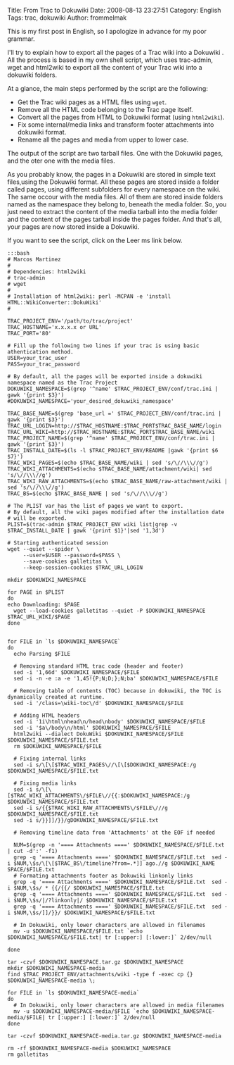 Title: From Trac to Dokuwiki
Date: 2008-08-13 23:27:51
Category: English
Tags: trac, dokuwiki
Author: frommelmak

This is my first post in English, so I apologize in advance for my poor grammar.

I'll try to explain how to export all the pages of a Trac wiki into a Dokuwiki . All the process is based in my own shell script, which uses trac-admin, wget and html2wiki to export all the content of your Trac wiki into a dokuwiki folders.

At a glance, the main steps performed by the script are the following:

  * Get the Trac wiki pages as a HTML files using `wget`.
  * Remove all the HTML code belonging to the Trac page itself.
  * Convert all the pages from HTML to Dokuwiki format (using `html2wiki`).
  * Fix some internal/media links and transform footer attachments into dokuwiki format.
  * Rename all the pages and media from upper to lower case.

The output of the script are two tarball files. One with the Dokuwiki pages, and the oter one with the media files.

As you probably know, the pages in a Dokuwiki are stored in simple text files,using the Dokuwiki format. All these pages are stored inside a folder called pages, using different subfolders for every namespace on the wiki. The same occour with the media files. All of them are stored inside folders named as the namespace they belong to, beneath the media folder. So, you just need to extract the content of the media tarball into the media folder and the content of the pages tarball inside the pages folder. And that's all, your pages are now stored inside a Dokuwiki.

If you want to see the script, click on the Leer ms link below.


    
        
    :::bash
    # Marcos Martinez
    #
    # Dependencies: html2wiki
    # trac-admin
    # wget
    #
    # Installation of html2wiki: perl -MCPAN -e 'install HTML::WikiConverter::DokuWiki'
    #
      
    TRAC_PROJECT_ENV='/path/to/trac/project'
    TRAC_HOSTNAME='x.x.x.x or URL'
    TRAC_PORT='80'
        
    # Fill up the following two lines if your trac is using basic athentication method.
    USER=your_trac_user
    PASS=your_trac_password
           
    # By default, all the pages will be exported inside a dokuwiki namespace named as the Trac Project
    DOKUWIKI_NAMESPACE=$(grep '^name' $TRAC_PROJECT_ENV/conf/trac.ini | gawk '{print $3}')
    #DOKUWIKI_NAMESPACE='your_desired_dokuwiki_namespace'
           
    TRAC_BASE_NAME=$(grep 'base_url =' $TRAC_PROJECT_ENV/conf/trac.ini | gawk '{print $3}')
    TRAC_URL_LOGIN=http://$TRAC_HOSTNAME:$TRAC_PORT$TRAC_BASE_NAME/login
    TRAC_URL_WIKI=http://$TRAC_HOSTNAME:$TRAC_PORT$TRAC_BASE_NAME/wiki
    TRAC_PROJECT_NAME=$(grep '^name' $TRAC_PROJECT_ENV/conf/trac.ini | gawk '{print $3}')
    TRAC_INSTALL_DATE=$(ls -l $TRAC_PROJECT_ENV/README |gawk '{print $6   $7}')
    TRAC_WIKI_PAGES=$(echo $TRAC_BASE_NAME/wiki | sed 's/\//\\\//g')
    TRAC_WIKI_ATTACHMENTS=$(echo $TRAC_BASE_NAME/attachment/wiki| sed 's/\//\\\//g')
    TRAC_WIKI_RAW_ATTACHMENTS=$(echo $TRAC_BASE_NAME/raw-attachment/wiki | sed 's/\//\\\//g')
    TRAC_BS=$(echo $TRAC_BASE_NAME | sed 's/\//\\\//g')
            
    # The PLIST var has the list of pages we want to export.
    # By default, all the wiki pages modified after the installation date
    # will be exported.
    PLIST=$(trac-admin $TRAC_PROJECT_ENV wiki list|grep -v $TRAC_INSTALL_DATE | gawk '{print $1}'|sed '1,3d')
            
    # Starting authenticated session
    wget --quiet --spider \
         --user=$USER --password=$PASS \
         --save-cookies galletitas \
         --keep-session-cookies $TRAC_URL_LOGIN
            
    mkdir $DOKUWIKI_NAMESPACE
            
    for PAGE in $PLIST
    do
    echo Downloading: $PAGE
      wget --load-cookies galletitas --quiet -P $DOKUWIKI_NAMESPACE $TRAC_URL_WIKI/$PAGE
    done
          
          
    for FILE in `ls $DOKUWIKI_NAMESPACE`
    do
      echo Parsing $FILE
            
      # Removing standard HTML trac code (header and footer)
      sed -i '1,66d' $DOKUWIKI_NAMESPACE/$FILE
      sed -i -n -e :a -e '1,45!{P;N;D;};N;ba' $DOKUWIKI_NAMESPACE/$FILE
            
      # Removing table of contents (TOC) because in dokuwiki, the TOC is dynamically created at runtime.
      sed -i '/class=\wiki-toc\/d' $DOKUWIKI_NAMESPACE/$FILE
            
      # Adding HTML headers
      sed -i '1i\html\nhead\n/head\nbody' $DOKUWIKI_NAMESPACE/$FILE
      sed -i '$a\/body\n/html' $DOKUWIKI_NAMESPACE/$FILE
      html2wiki --dialect DokuWiki $DOKUWIKI_NAMESPACE/$FILE  $DOKUWIKI_NAMESPACE/$FILE.txt
      rm $DOKUWIKI_NAMESPACE/$FILE
           
      # Fixing internal links
      sed -i s/\[\[$TRAC_WIKI_PAGES\//\[\[$DOKUWIKI_NAMESPACE:/g $DOKUWIKI_NAMESPACE/$FILE.txt
            
      # Fixing media links
      sed -i s/\[\[$TRAC_WIKI_ATTACHMENTS\/$FILE\//{{:$DOKUWIKI_NAMESPACE:/g $DOKUWIKI_NAMESPACE/$FILE.txt
      sed -i s/{{$TRAC_WIKI_RAW_ATTACHMENTS\/$FILE\///g $DOKUWIKI_NAMESPACE/$FILE.txt
      sed -i s/}}]]/}}/gDOKUWIKI_NAMESPACE/$FILE.txt
            
      # Removing timeline data from 'Attachments' at the EOF if needed
            
      NUM=$(grep -n '==== Attachments ====' $DOKUWIKI_NAMESPACE/$FILE.txt | cut -d':' -f1)
      grep -q '==== Attachments ====' $DOKUWIKI_NAMESPACE/$FILE.txt  sed -i $NUM,\$s/\[\[$TRAC_BS\/timeline?from=.*]] ago.//g $DOKUWIKI_NAME            SPACE/$FILE.txt
      # Formating attachments footer as Dokuwiki linkonly links
      grep -q '==== Attachments ====' $DOKUWIKI_NAMESPACE/$FILE.txt  sed -i $NUM,\$s/ * {{/{{/ $DOKUWIKI_NAMESPACE/$FILE.txt
      grep -q '==== Attachments ====' $DOKUWIKI_NAMESPACE/$FILE.txt  sed -i $NUM,\$s/|/?linkonly|/ $DOKUWIKI_NAMESPACE/$FILE.txt
      grep -q '==== Attachments ====' $DOKUWIKI_NAMESPACE/$FILE.txt  sed -i $NUM,\$s/]]/}}/ $DOKUWIKI_NAMESPACE/$FILE.txt
            
      # In Dokuwiki, only lower characters are allowed in filenames
      mv -u $DOKUWIKI_NAMESPACE/$FILE.txt `echo $DOKUWIKI_NAMESPACE/$FILE.txt| tr [:upper:] [:lower:]` 2/dev/null
            
    done
            
    tar -czvf $DOKUWIKI_NAMESPACE.tar.gz $DOKUWIKI_NAMESPACE
    mkdir $DOKUWIKI_NAMESPACE-media
    find $TRAC_PROJECT_ENV/attachments/wiki -type f -exec cp {} $DOKUWIKI_NAMESPACE-media \;
            
    for FILE in `ls $DOKUWIKI_NAMESPACE-media`
    do
      # In Dokuwiki, only lower characters are allowed in media filenames
      mv -u $DOKUWIKI_NAMESPACE-media/$FILE `echo $DOKUWIKI_NAMESPACE-media/$FILE| tr [:upper:] [:lower:]` 2/dev/null
    done
            
    tar -czvf $DOKUWIKI_NAMESPACE-media.tar.gz $DOKUWIKI_NAMESPACE-media
            
    rm -rf $DOKUWIKI_NAMESPACE-media $DOKUWIKI_NAMESPACE
    rm galletitas             
            
